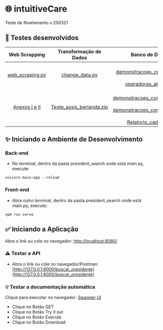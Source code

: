 # 🌐 intuitiveCare
Teste de Nivelamento v.250321

## 📌 Testes desenvolvidos
| Web Scrapping | Transformação de Dados | Banco de Dados | API |
|:-:|:-:|:-:|:-:|
| [web_scraping.py](https://github.com/assisberlanda/intuitiveCare/blob/main/web_scraping.py) | [change_data.py](https://github.com/assisberlanda/intuitiveCare/blob/main/change_data.py) | <br> [demonstracoes_contabeis.sql](https://github.com/assisberlanda/intuitiveCare/blob/main/demonstracoes_contabeis.sql) <br><br> [operadoras_ativas.sql](https://github.com/assisberlanda/intuitiveCare/blob/main/operadoras_ativas.sql) | [PresidentSearch.vue](https://github.com/assisberlanda/intuitiveCare/blob/main/president_search/src/components/PresidentSearch.vue)|
| [Anexos I e II](https://github.com/assisberlanda/intuitiveCare/tree/main/web_scraping) | [Teste_assis_berlanda.zip](https://github.com/assisberlanda/intuitiveCare/tree/main/test_table) | <br> [demonstracoes_contabeis/2023](https://github.com/assisberlanda/intuitiveCare/tree/main/data_base/demonstracoes_contabeis%3A2023) <br><br> [demonstracoes_contabeis/2024](https://github.com/assisberlanda/intuitiveCare/tree/main/data_base/demonstracoes_contabeis%3A2024) <br><br> [Relatorio_cadop.csv](https://github.com/assisberlanda/intuitiveCare/blob/main/data_base/Relatorio_cadop.csv)| [Teste API](https://github.com/assisberlanda/intuitiveCare/tree/main/test_api) <br><br> [postman_collection.json](https://github.com/assisberlanda/intuitiveCare/blob/main/test_api/postman_collection.json) |
## ✨ Iniciando o Ambiente de Desenvolvimento
### Back-end
- No terminal, dentro da pasta president_search onde está main.py, execute:
```
uvicorn main:app --reload
```
### Front-end
- Abra outro terminal, dentro da pasta president_search onde está main.py, execute:
```
npm run serve
```
## ✅ Iniciando a Aplicação
Abra o link ou cole no navegador: [http://localhost:8080/](http://localhost:8080/)

### ⚠️ Testar a API
- Abra o link ou cole no navegador/Postman: [http://127.0.0.1:8000/buscar_presidente](http://127.0.0.1:8000/buscar_presidente)

### 💡 Testar a documentação automática
Clique para executar no navegador: [Swagger UI](http://127.0.0.1:8000/docs#/) <br>
  - Clique no Botão GET
  - Clique no Botão Try it out
  - Clique no Botão Execute
  - Clique no Botão Download
